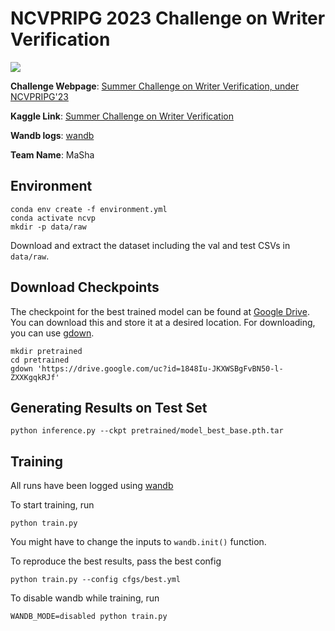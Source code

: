 # NCVPRIPG 2023 Challenge on Writer Verification

![](https://vl2g.github.io/challenges/wv2023/images/intro_figure.png)

**Challenge Webpage**: [Summer Challenge on Writer Verification, under NCVPRIPG'23](https://vl2g.github.io/challenges/wv2023)  

**Kaggle Link**: [Summer Challenge on Writer Verification](https://www.kaggle.com/competitions/summer-challenge-on-writer-verification23-finale/leaderboard)  

**Wandb logs**: [wandb](https://wandb.ai/manan-shah/NCVPRIPG23-Writer-Verification/table?workspace=user-manan-shah)

**Team Name**: MaSha

## Environment

```shell
conda env create -f environment.yml
conda activate ncvp
mkdir -p data/raw
```

Download and extract the dataset including the val and test CSVs in `data/raw`.

## Download Checkpoints
The checkpoint for the best trained model can be found at [Google Drive](https://drive.google.com/file/d/1848Iu-JKXWSBgFvBN50-l-ZXXKgqkRJf/view?usp=sharing). You can download this and store it at a desired location. For downloading, you can use [gdown](https://github.com/wkentaro/gdown).

```shell
mkdir pretrained
cd pretrained
gdown 'https://drive.google.com/uc?id=1848Iu-JKXWSBgFvBN50-l-ZXXKgqkRJf'
```

## Generating Results on Test Set

```shell
python inference.py --ckpt pretrained/model_best_base.pth.tar
```

## Training

All runs have been logged using [wandb](https://wandb.ai/manan-shah/NCVPRIPG23-Writer-Verification/table?workspace=user-manan-shah)

To start training, run
```shell
python train.py
```
You might have to change the inputs to `wandb.init()` function.

To reproduce the best results, pass the best config
```shell
python train.py --config cfgs/best.yml
```

To disable wandb while training, run
```shell
WANDB_MODE=disabled python train.py
```